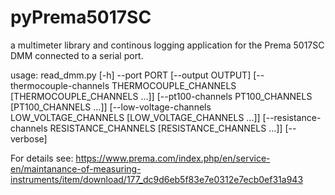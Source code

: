 # pyPrema5017SC
a multimeter library and continous logging application for the Prema 5017SC DMM connected to a serial port.

usage: read_dmm.py [-h] --port PORT [--output OUTPUT]
                   [--thermocouple-channels THERMOCOUPLE_CHANNELS [THERMOCOUPLE_CHANNELS ...]]
                   [--pt100-channels PT100_CHANNELS [PT100_CHANNELS ...]]
                   [--low-voltage-channels LOW_VOLTAGE_CHANNELS [LOW_VOLTAGE_CHANNELS ...]]
                   [--resistance-channels RESISTANCE_CHANNELS [RESISTANCE_CHANNELS ...]]
                   [--verbose]

For details see:
https://www.prema.com/index.php/en/service-en/maintanance-of-measuring-instruments/item/download/177_dc9d6eb5f83e7e0312e7ecb0ef31a943
